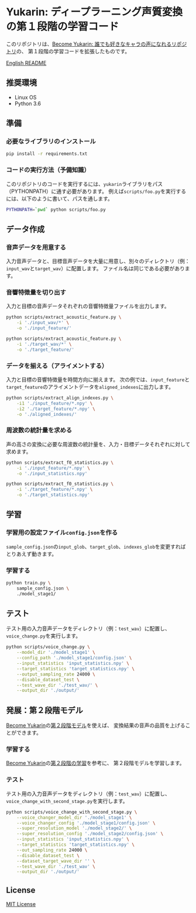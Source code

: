 # Yukarin: ディープラーニング声質変換の第１段階の学習コード
このリポジトリは、[Become Yukarin: 誰でも好きなキャラの声になれるリポジトリ](https://github.com/Hiroshiba/become-yukarin)の、
第１段階の学習コードを拡張したものです。

[English README](./README.md)

## 推奨環境
* Linux OS
* Python 3.6

## 準備
### 必要なライブラリのインストール
```bash
pip install -r requirements.txt
```

### コードの実行方法（予備知識）
このリポジトリのコードを実行するには、`yukarin`ライブラリをパス（PYTHONPATH）に通す必要があります。
例えば`scripts/foo.py`を実行するには、以下のように書いて、パスを通します。

```bash
PYTHONPATH=`pwd` python scripts/foo.py
```

## データ作成
### 音声データを用意する
入力音声データと、目標音声データを大量に用意し、別々のディレクトリ（例：`input_wav`と`target_wav`）に配置します。
ファイル名は同じである必要があります。

### 音響特徴量を切り出す
入力と目標の音声データそれぞれの音響特徴量ファイルを出力します。

```bash
python scripts/extract_acoustic_feature.py \
    -i './input_wav/*' \
    -o './input_feature/'

python scripts/extract_acoustic_feature.py \
    -i './target_wav/*' \
    -o './target_feature/'
```

### データを揃える（アライメントする）
入力と目標の音響特徴量を時間方向に揃えます。
次の例では、`input_feature`と`target_feature`のアライメントデータを`aligned_indexes`に出力します。

```bash
python scripts/extract_align_indexes.py \
    -i1 './input_feature/*.npy' \
    -i2 './target_feature/*.npy' \
    -o './aligned_indexes/'
```

### 周波数の統計量を求める
声の高さの変換に必要な周波数の統計量を、入力・目標データそれぞれに対して求めます。

```bash
python scripts/extract_f0_statistics.py \
    -i './input_feature/*.npy' \
    -o './input_statistics.npy'

python scripts/extract_f0_statistics.py \
    -i './target_feature/*.npy' \
    -o './target_statistics.npy'
```

## 学習
### 学習用の設定ファイル`config.json`を作る
`sample_config.json`の`input_glob`、`target_glob`、`indexes_glob`を変更すればとりあえず動きます。

### 学習する

```bash
python train.py \
    sample_config.json \
    ./model_stage1/
```

## テスト
テスト用の入力音声データをディレクトリ（例：`test_wav`）に配置し、`voice_change.py`を実行します。

```bash
python scripts/voice_change.py \
    --model_dir './model_stage1' \
    --config_path './model_stage1/config.json' \
    --input_statistics 'input_statistics.npy' \
    --target_statistics 'target_statistics.npy' \
    --output_sampling_rate 24000 \
    --disable_dataset_test \
    --test_wave_dir './test_wav/' \
    --output_dir './output/'
```

## 発展：第２段階モデル
[Become Yukarin](https://github.com/Hiroshiba/become-yukarin)の[第２段階モデル](https://github.com/Hiroshiba/become-yukarin#%E7%AC%AC%EF%BC%92%E6%AE%B5%E9%9A%8E%E3%81%AE%E5%AD%A6%E7%BF%92)を使えば、
変換結果の音声の品質を上げることができます。

### 学習する
[Become Yukarin](https://github.com/Hiroshiba/become-yukarin)の[第２段階の学習](https://github.com/Hiroshiba/become-yukarin#%E7%AC%AC%EF%BC%92%E6%AE%B5%E9%9A%8E%E3%81%AE%E5%AD%A6%E7%BF%92)を参考に、
第２段階モデルを学習します。

### テスト
テスト用の入力音声データをディレクトリ（例：`test_wav`）に配置し、`voice_change_with_second_stage.py`を実行します。

```bash
python scripts/voice_change_with_second_stage.py \
    --voice_changer_model_dir './model_stage1' \
    --voice_changer_config './model_stage1/config.json' \
    --super_resolution_model './model_stage2/' \
    --super_resolution_config './model_stage2/config.json' \
    --input_statistics 'input_statistics.npy' \
    --target_statistics 'target_statistics.npy' \
    --out_sampling_rate 24000 \
    --disable_dataset_test \
    --dataset_target_wave_dir '' \
    --test_wave_dir './test_wav' \
    --output_dir './output/'
```

## License
[MIT License](./LICENSE)

